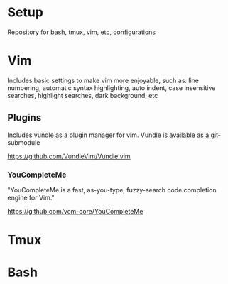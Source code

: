 # Setup
Repository for bash, tmux, vim, etc, configurations

# Vim
Includes basic settings to make vim more enjoyable, such as:
  line numbering,
  automatic syntax highlighting,
  auto indent,
  case insensitive searches,
  highlight searches,
  dark background, etc
  
## Plugins
Includes vundle as a plugin manager for vim. Vundle is available as a git-submodule

  https://github.com/VundleVim/Vundle.vim
  
### YouCompleteMe
"YouCompleteMe is a fast, as-you-type, fuzzy-search code completion engine for Vim."

  https://github.com/ycm-core/YouCompleteMe
  
# Tmux

# Bash
